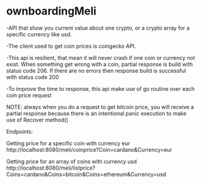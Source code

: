 # ownboardingMeli

-API that show you current value about one crypto, or a crypto array for a specific currency like usd.

-The client used to get coin prices is coingecko API.

-This api is resilient, that mean it will never crash if one coin or currency not exist. When something get wrong with
 a coin, partial response is build with status code 206. If there are no errors then response build is successful with 
 status code 200

-To improve the time to response, this api make use of go routine over each coin price request

NOTE: always when you do a request to get bitcoin price, you will receive a partial response because there is an intentional
 panic execution to make use of Recover method() 

Endpoints:

Getting price for a specific coin with currency eur
http://localhost:8080/meli/coinprice?Coin=cardano&Currency=eur

Getting price for an array of coins with currency usd
http://localhost:8080/meli/listprice?Coins=cardano&Coins=bitcoin&Coins=ethereum&Currency=usd

